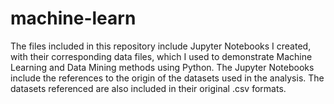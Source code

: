# machine-learn

The files included in this repository include Jupyter Notebooks I created, with their corresponding data files, which I used to demonstrate 
Machine Learning and Data Mining methods using Python. 
The Jupyter Notebooks include the references to the origin of the datasets used in the analysis.
The datasets referenced  are also included in their original .csv formats.
